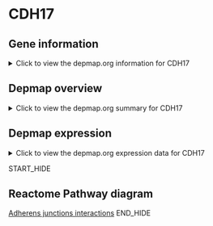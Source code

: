 <h1>CDH17</h1>

<h2>Gene information</h2>
<details>
  <summary>Click to view the depmap.org information for CDH17</summary>
  <iframe src="https://depmap.org/portal/gene/CDH17?tab=about" style="border:none;width:100%;height:800px"></iframe>
</details>

<h2>Depmap overview</h2>
<details>
  <summary>Click to view the depmap.org summary for CDH17</summary>
  <iframe src="https://depmap.org/portal/gene/CDH17?tab=overview" style="border:none;width:100%;height:800px"></iframe>
</details>

<h2>Depmap expression</h2>
<details>
  <summary>Click to view the depmap.org expression data for CDH17</summary>
  <iframe src="https://depmap.org/portal/gene/CDH17?tab=characterization" style="border:none;width:100%;height:800px"></iframe>
</details>


START_HIDE
<h2>Reactome Pathway diagram</h2>
<a href="https://reactome.org/PathwayBrowser/#/R-HSA-418990">Adherens junctions interactions</a>
END_HIDE


